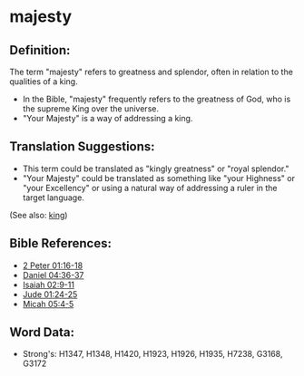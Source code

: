 # majesty #

## Definition: ##

The term "majesty" refers to greatness and splendor, often in relation to the qualities of a king.

* In the Bible, "majesty" frequently refers to the greatness of God, who is the supreme King over the universe.
* "Your Majesty" is a way of addressing a king.

## Translation Suggestions: ##

* This term could be translated as "kingly greatness" or "royal splendor."
* "Your Majesty" could be translated as something like "your Highness" or "your Excellency" or using a natural way of addressing a ruler in the target language.

(See also: [king](../other/king.md))

## Bible References: ##

* [2 Peter 01:16-18](rc://en/tn/help/2pe/01/16)
* [Daniel 04:36-37](rc://en/tn/help/dan/04/36)
* [Isaiah 02:9-11](rc://en/tn/help/isa/02/09)
* [Jude 01:24-25](rc://en/tn/help/jud/01/24)
* [Micah 05:4-5](rc://en/tn/help/mic/05/04)

## Word Data: ##

* Strong's: H1347, H1348, H1420, H1923, H1926, H1935, H7238, G3168, G3172
